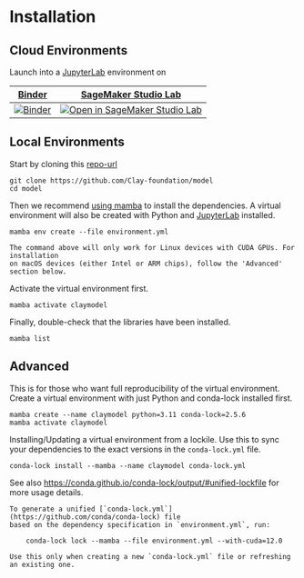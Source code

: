 # Installation

## Cloud Environments

Launch into a [JupyterLab](https://jupyterlab.readthedocs.io) environment on

| [Binder](https://mybinder.readthedocs.io/en/latest) | [SageMaker Studio Lab](https://studiolab.sagemaker.aws) |
|:--:|:--:|
| [![Binder](https://mybinder.org/badge_logo.svg)](https://mybinder.org/v2/gh/Clay-foundation/model/main) | [![Open in SageMaker Studio Lab](https://studiolab.sagemaker.aws/studiolab.svg)](https://studiolab.sagemaker.aws/import/github/Clay-foundation/model/blob/main/docs/tutorials/clay-v1-wall-to-wall.ipynb) |

## Local Environments

Start by cloning this [repo-url](https://github.com/Clay-foundation/model)

    git clone https://github.com/Clay-foundation/model
    cd model

Then we recommend [using mamba](https://mamba.readthedocs.io/en/latest/installation/mamba-installation.html)
to install the dependencies. A virtual environment will also be created with Python and
[JupyterLab](https://github.com/jupyterlab/jupyterlab) installed.

    mamba env create --file environment.yml

```{note}
The command above will only work for Linux devices with CUDA GPUs. For installation
on macOS devices (either Intel or ARM chips), follow the 'Advanced' section below.
```

Activate the virtual environment first.

    mamba activate claymodel

Finally, double-check that the libraries have been installed.

    mamba list

## Advanced

This is for those who want full reproducibility of the virtual environment.
Create a virtual environment with just Python and conda-lock installed first.

    mamba create --name claymodel python=3.11 conda-lock=2.5.6
    mamba activate claymodel

Installing/Updating a virtual environment from a lockile. Use this to sync your
dependencies to the exact versions in the `conda-lock.yml` file.

    conda-lock install --mamba --name claymodel conda-lock.yml

See also https://conda.github.io/conda-lock/output/#unified-lockfile for more
usage details.

```{note}
To generate a unified [`conda-lock.yml`](https://github.com/conda/conda-lock) file
based on the dependency specification in `environment.yml`, run:

    conda-lock lock --mamba --file environment.yml --with-cuda=12.0

Use this only when creating a new `conda-lock.yml` file or refreshing an existing one.
```
